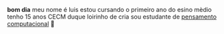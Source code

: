 **bom dia**
meu nome é luis 
estou cursando o primeiro ano do esino mèdio
tenho 15 anos
CECM duque 
loirinho de cria
sou estudante de [pensamento computacional](https://blog.conexia.com.br/pensamento-computacional/#:~:text=O%20que%20%C3%A9%20pensamento%20computacional,forma%20cr%C3%ADtica%2C%2)
:imp:
